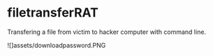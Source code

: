 # filetransferRAT

Transfering a file from victim to hacker computer with command line.

![]assets/downloadpassword.PNG